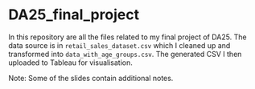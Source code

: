 # DA25_final_project
In this repository are all the files related to my final project of DA25. The data source is in `retail_sales_dataset.csv` which I cleaned up and transformed into `data_with_age_groups.csv`. The generated CSV I then uploaded to Tableau for visualisation.

Note: Some of the slides contain additional notes.
